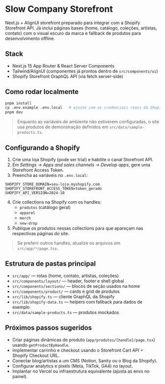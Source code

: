 # Slow Company Storefront

Next.js + AlignUI storefront preparado para integrar com a Shopify Storefront API. Já inclui páginas bases (home, catálogo, coleções, artistas, contato) com o visual escuro da marca e fallback de produtos para desenvolvimento offline.

## Stack

- Next.js 15 App Router & React Server Components
- Tailwind/AlignUI (componentes já prontos dentro de `src/components/ui`)
- Shopify Storefront GraphQL API (via fetch server-side)

## Como rodar localmente

```bash
pnpm install
cp .env.example .env.local   # ajuste com as credenciais reais da Shopify
pnpm dev
```

> Enquanto as variáveis de ambiente não estiverem configuradas, o site usa produtos de demonstração definidos em `src/data/sample-products.ts`.

## Configurando a Shopify

1. Crie uma loja Shopify (pode ser trial) e habilite o canal Storefront API.
2. Em *Settings → Apps and sales channels → Develop apps*, gere uma Storefront Access Token.
3. Preencha as variáveis no `.env.local`:

```
SHOPIFY_STORE_DOMAIN=seu-loja.myshopify.com
SHOPIFY_STOREFRONT_ACCESS_TOKEN=token_gerado
SHOPIFY_API_VERSION=2024-10
```

4. Crie collections na Shopify com os handles:
   - `produtos` (catálogo geral)
   - `apparel`
   - `merch`
   - `new-drop`
5. Publique os produtos nessas collections para que apareçam nas respectivas páginas do site.

> Se preferir outros handles, atualize os arquivos em `src/app/*/page.tsx`.

## Estrutura de pastas principal

- `src/app/` — rotas (home, contato, artistas, coleções)
- `src/components/layout/` — header, footer e shell global
- `src/components/sections/` — blocos de seção usados na home
- `src/components/product/` — cards e grid de produtos
- `src/lib/shopify.ts` — cliente GraphQL da Shopify
- `src/lib/shopify-data.ts` — helpers com fallback para dados de exemplo
- `src/data/sample-products.ts` — produtos mockados

## Próximos passos sugeridos

- Criar páginas dinâmicas de produto (`app/produtos/[handle]/page.tsx`) usando `getProductByHandle`.
- Implementar carrinho e checkout usando o Storefront Cart API + Shopify Checkout URL.
- Conectar blog/artistas a um CMS (Notion, Sanity ou o Blog da Shopify).
- Configurar analytics e pixels (Meta, TikTok, GA4) no layout.
- Implantar no Vercel ou infraestrutura equivalente (ajusta as envs no painel).
